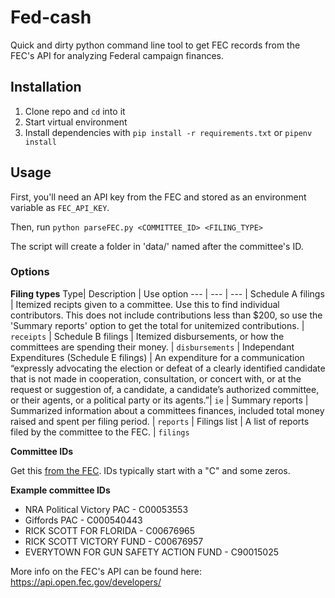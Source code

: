 # Fed-cash
Quick and dirty python command line tool to get FEC records from the FEC's API for analyzing Federal campaign finances.

## Installation
1. Clone repo and `cd` into it
2. Start virtual environment
3. Install dependencies with `pip install -r requirements.txt` or `pipenv install`

## Usage
First, you'll need an API key from the FEC and stored as an environment variable as `FEC_API_KEY`.

Then, run
`python parseFEC.py <COMMITTEE_ID> <FILING_TYPE>`

The script will create a folder in 'data/' named after the committee's ID.

### Options
**Filing types**
Type| Description | Use option
--- | --- | ---
| Schedule A filings | Itemized recipts given to a committee. Use this to find individual contributors. This does not include contributions less than $200, so use the 'Summary reports' option to get the total for unitemized contributions. | `receipts`
| Schedule B filings | Itemized disbursements, or how the committees are spending their money. | `disbursements`
| Independant Expenditures (Schedule E filings) |  An expenditure for a communication “expressly advocating the election or defeat of a clearly identified candidate that is not made in cooperation, consultation, or concert with, or at the request or suggestion of, a candidate, a candidate’s authorized committee, or their agents, or a political party or its agents.”| `ie`
| Summary reports | Summarized information about a committees finances, included total money raised and spent per filing period. | `reports`
| Filings list | A list of reports filed by the committee to the FEC. | `filings`

**Committee IDs**

Get this [from the FEC](https://www.fec.gov/data/). IDs typically start with a "C" and some zeros.

**Example committee IDs**
+ NRA Political Victory PAC - C00053553
+ Giffords PAC - C000540443
+ RICK SCOTT FOR FLORIDA - C00676965
+ RICK SCOTT VICTORY FUND - C00676957
+ EVERYTOWN FOR GUN SAFETY ACTION FUND - C90015025

More info on the FEC's API can be found here: https://api.open.fec.gov/developers/